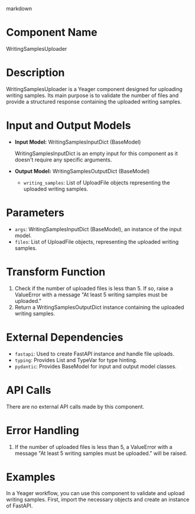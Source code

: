 markdown
# Component Name

WritingSamplesUploader

# Description

WritingSamplesUploader is a Yeager component designed for uploading writing samples. Its main purpose is to validate the number of files and provide a structured response containing the uploaded writing samples.

# Input and Output Models

- **Input Model:** WritingSamplesInputDict (BaseModel)

  WritingSamplesInputDict is an empty input for this component as it doesn't require any specific arguments.

- **Output Model:** WritingSamplesOutputDict (BaseModel)

    - `writing_samples`: List of UploadFile objects representing the uploaded writing samples.

# Parameters

- `args`: WritingSamplesInputDict (BaseModel), an instance of the input model.
- `files`: List of UploadFile objects, representing the uploaded writing samples.

# Transform Function

1. Check if the number of uploaded files is less than 5. If so, raise a ValueError with a message "At least 5 writing samples must be uploaded."
2. Return a WritingSamplesOutputDict instance containing the uploaded writing samples.

# External Dependencies

- `fastapi`: Used to create FastAPI instance and handle file uploads.
- `typing`: Provides List and TypeVar for type hinting.
- `pydantic`: Provides BaseModel for input and output model classes.

# API Calls

There are no external API calls made by this component.

# Error Handling

1. If the number of uploaded files is less than 5, a ValueError with a message "At least 5 writing samples must be uploaded." will be raised.

# Examples

In a Yeager workflow, you can use this component to validate and upload writing samples. First, import the necessary objects and create an instance of FastAPI.

